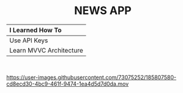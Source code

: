 <h1 align="center">
     NEWS APP
</h1>


| I Learned How To |
| :--- |
| Use API Keys |
| Learn MVVC Architecture |



<br>

https://user-images.githubusercontent.com/73075252/185807580-cd8ecd30-4bc9-461f-9474-1ea4d5d7d0da.mov


